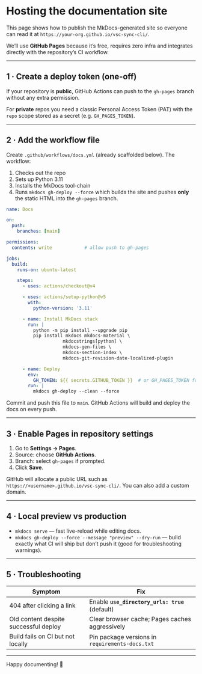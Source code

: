 # Hosting the documentation site

This page shows how to publish the MkDocs-generated site so everyone can read
it at `https://your-org.github.io/vsc-sync-cli/`.

We’ll use **GitHub Pages** because it’s free, requires zero infra and integrates
directly with the repository’s CI workflow.

---

## 1 · Create a deploy token (one-off)

If your repository is **public**, GitHub Actions can push to the `gh-pages`
branch without any extra permission.

For **private** repos you need a classic Personal Access Token (PAT) with the
`repo` scope stored as a secret (e.g. `GH_PAGES_TOKEN`).

---

## 2 · Add the workflow file

Create `.github/workflows/docs.yml` (already scaffolded below).  The workflow:

1. Checks out the repo
2. Sets up Python 3.11
3. Installs the MkDocs tool-chain
4. Runs `mkdocs gh-deploy --force` which builds the site and pushes **only**
   the static HTML into the `gh-pages` branch.

```yaml
name: Docs

on:
  push:
    branches: [main]

permissions:
  contents: write            # allow push to gh-pages

jobs:
  build:
    runs-on: ubuntu-latest

    steps:
      - uses: actions/checkout@v4

      - uses: actions/setup-python@v5
        with:
          python-version: '3.11'

      - name: Install MkDocs stack
        run: |
          python -m pip install --upgrade pip
          pip install mkdocs mkdocs-material \
                     mkdocstrings[python] \
                     mkdocs-gen-files \
                     mkdocs-section-index \
                     mkdocs-git-revision-date-localized-plugin

      - name: Deploy
        env:
          GH_TOKEN: ${{ secrets.GITHUB_TOKEN }}  # or GH_PAGES_TOKEN for private repos
        run: |
          mkdocs gh-deploy --clean --force
```

Commit and push this file to `main`.  GitHub Actions will build and deploy the
docs on every push.

---

## 3 · Enable Pages in repository settings

1. Go to **Settings → Pages**.
2. Source: choose **GitHub Actions**.
3. Branch: select `gh-pages` if prompted.
4. Click **Save**.

GitHub will allocate a public URL such as
`https://<username>.github.io/vsc-sync-cli/`.  You can also add a custom domain.

---

## 4 · Local preview vs production

* `mkdocs serve` — fast live-reload while editing docs.
* `mkdocs gh-deploy --force --message "preview" --dry-run` — build exactly what
  CI will ship but don’t push it (good for troubleshooting warnings).

---

## 5 · Troubleshooting

| Symptom                               | Fix                                             |
|---------------------------------------|-------------------------------------------------|
| 404 after clicking a link             | Enable **`use_directory_urls: true`** (default) |
| Old content despite successful deploy | Clear browser cache; Pages caches aggressively |
| Build fails on CI but not locally     | Pin package versions in `requirements-docs.txt` |

---

Happy documenting! 🚀
